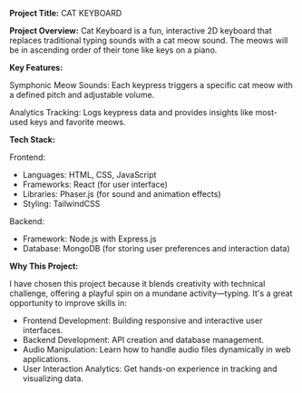 **Project Title:**
CAT KEYBOARD

**Project Overview:** Cat Keyboard is a fun, interactive 2D keyboard that replaces traditional typing sounds with a cat meow sound. The meows will be in ascending order of their tone like keys on a piano.

**Key Features:** 

Symphonic Meow Sounds: Each keypress triggers a specific cat meow with a defined pitch and adjustable volume.

Analytics Tracking: Logs keypress data and provides insights like most-used keys and favorite meows.

**Tech Stack:**

Frontend:

- Languages: HTML, CSS, JavaScript
- Frameworks: React (for user interface)
- Libraries: Phaser.js (for sound and animation effects)
- Styling: TailwindCSS

Backend:

- Framework: Node.js with Express.js
- Database: MongoDB (for storing user preferences and interaction data)

**Why This Project:** 

I have chosen this project because it blends creativity with technical challenge, offering a playful spin on a mundane activity—typing. It's a great opportunity to improve skills in:



- Frontend Development: Building responsive and interactive user interfaces.
- Backend Development: API creation and database management.
- Audio Manipulation: Learn how to handle audio files dynamically in web applications.
- User Interaction Analytics: Get hands-on experience in tracking and visualizing data.